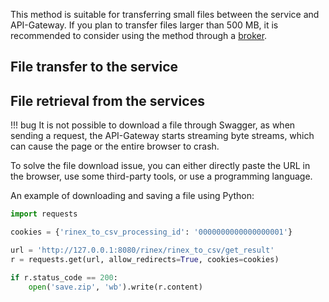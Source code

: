 This method is suitable for transferring small files between the service and API-Gateway. 
If you plan to transfer files larger than 500 MB, 
it is recommended to consider using the method through a [broker](/Usage/FileManipulation/http-https/).

## File transfer to the service

## File retrieval from the services

!!! bug
    It is not possible to download a file through Swagger, as when sending a request, 
    the API-Gateway starts streaming byte streams, which can cause the page or the entire browser to crash.

To solve the file download issue, you can either directly paste the URL in the browser, 
use some third-party tools, or use a programming language.

An example of downloading and saving a file using Python:

```python
import requests

cookies = {'rinex_to_csv_processing_id': '0000000000000000001'}

url = 'http://127.0.0.1:8080/rinex/rinex_to_csv/get_result'
r = requests.get(url, allow_redirects=True, cookies=cookies)

if r.status_code == 200:
    open('save.zip', 'wb').write(r.content)
```